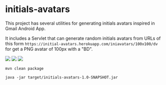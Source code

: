 initials-avatars
====================

This project has several utilities for generating initials avatars inspired in Gmail Android App.

It includes a Servlet that can generate random initials avatars from URLs of this form `https://initial-avatars.herokuapp.com/iniavatars/100x100/dv` for get a PNG avatar of 100px with a "BD".

<img src="https://initial-avatars.herokuapp.com/iniavatars/100x100/dv"/>

<img src="https://initial-avatars.herokuapp.com/iniavatars/100x100/ab"/>

<img src="https://initial-avatars.herokuapp.com/iniavatars/100x100/be"/>

`mvn clean package`

`java -jar target/initials-avatars-1.0-SNAPSHOT.jar`

